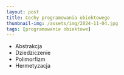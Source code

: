 ```yaml
---
layout: post
title: Cechy programowania obiektowego
thumbnail-img: /assets/img/2024-11-04.jpg
tags: [programowanie obiektowe]
---
```

- Abstrakcja
- Dziedziczenie
- Polimorfizm
- Hermetyzacja

